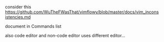 

consider this https://github.com/WuTheFWasThat/vimflowy/blob/master/docs/vim_inconsistencies.md

document in Commands list

also code editor and non-code editor uses different editor...